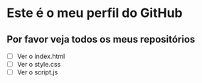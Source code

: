 # Este é o meu perfil do GitHub
## Por favor veja todos os meus repositórios
- [ ] Ver o index.html
- [ ] Ver o style.css
- [ ] Ver o script.js